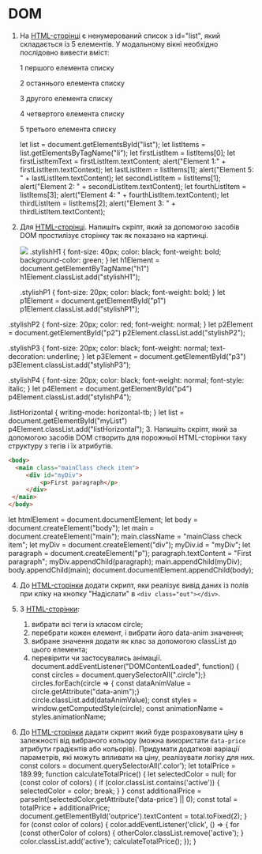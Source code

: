 # DOM

1. На [HTML-сторінці](task1.html) є ненумерований список з id="list", який складається із 5 елементів. У модальному вікні необхідно послідовно вивести вміст:

   1 першого елемента списку

   2 останнього елемента списку

   3 другого елемента списку

   4 четвертого елемента списку

   5 третього елемента списку

   let list = document.getElementsById("list");
let listItems = list.getElementsByTagName("li");
let firstListItem = listItems[0];
let firstListItemText = firstListItem.textContent;
alert("Element 1:" + firstListItem.textContext);
let lastListItem = listItems[1];
alert("Element 5: " + lastListItem.textContent);
let secondListItem = listItems[1];
alert("Element 2: " + secondListItem.textContent);
let fourthListItem = listItems[3];
alert("Element 4: " + fourthListItem.textContent);
let thirdListItem = listItems[2];
alert("Element 3: " + thirdListItem.textContent); 

2. Для [HTML-сторінці](task2.html). Напишіть скріпт, який за допомогою засобів DOM простилізує сторінку так як показано на картинці.
   
   ![](task2.png)
   .stylishH1 {
  font-size: 40px;
  color: black;
  font-weight: bold;
  background-color: green;
}
   let h1Element = document.getElementByTagName("h1")
   h1Element.classList.add("stylishH1");

   .stylishP1 {
  font-size: 20px;
  color: black;
  font-weight: bold;
}
let p1Element = document.getElementById("p1")
   p1Element.classList.add("stylishP1");

.stylishP2 {
  font-size: 20px;
  color: red;
  font-weight: normal;
}
let p2Element = document.getElementById("p2")
   p2Element.classList.add("stylishP2");

   .stylishP3 {
  font-size: 20px;
  color: black;
  font-weight: normal;
  text-decoration: underline;
}
let p3Element = document.getElementById("p3")
   p3Element.classList.add("stylishP3");

.stylishP4 {
  font-size: 20px;
  color: black;
  font-weight: normal;
 font-style: italic;
}
let p4Element = document.getElementById("p4")
   p4Element.classList.add("stylishP4");

.listHorizontal {
  writing-mode: horizontal-tb; 
}
let list = document.getElementById("myList")
   p4Element.classList.add("listHorizontal");
3. Напишіть скріпт, який за допомогою засобів DOM створить для порожньої HTML-сторінки таку структуру з тегів і їх атрибутів.

```html
<body>
  <main class="mainClass check item">
     <div id="myDiv">
         <p>First paragraph</p>
     </div>
 </main>
</body>
```
let htmlElement = document.documentElement;
let body = document.createElement("body");
let main = document.createElement("main");
main.className = "mainClass check item";
let myDiv = document.createElement("div");
myDiv.id = "myDiv";
let paragraph = document.createElement("p");
paragraph.textContent = "First paragraph";
myDiv.appendChild(paragraph);
main.appendChild(myDiv);
body.appendChild(main);
document.documentElement.appendChild(body);

4. До [HTML-сторінки](task4.html) додати скрипт, яки реалізує вивід даних із полів при кліку на кнопку "Надіслати" в `<div class="out"></div>`.
<script>
  function showData() {
    const inputs = document.querySelectorAll('.arr');
    const output = document.querySelector('.out');

    let outputText = '<h2>Дані масиву:</h2><ul>';

    inputs.forEach((input) => {
      const dataForm = input.getAttribute('data-form');
      const value = input.value;
      outputText += `<li><strong>${dataForm}:</strong> ${value}</li>`;
    });

    outputText = '</ul>';

    output.innerHTML = outputText;
  }
</script>
5. З [HTML-сторінки](task5.html):

   1. вибрати всі теги із класом circle;
   2. перебрати кожен елемент, і вибрати його data-anim значення;
   3. вибране значення додати як клас за допомогою classList до цього елемента;
   4. перевірити чи застосувались анімації.
   document.addEventListener("DOMContentLoaded", function() {
  const circles = document.querySelectorAll(".circle");}
  circles.forEach(circle => {
    const dataAnimValue = circle.getAttribute("data-anim");}
    circle.classList.add(dataAnimValue);
    const styles = window.getComputedStyle(circle);
    const animationName = styles.animationName;

6. До [HTML-сторінки](task6.html) дадати скрипт який буде розраховувати ціну в залежності від вибраного кольору (можна використати `data-price` атрибути градієнтів або кольорів). Придумати додаткові варіації параметрів, які можуть впливати на ціну, реалізувати логіку для них.
const colors = document.querySelectorAll('.color');
let totalPrice = 189.99;
function calculateTotalPrice() {
  let selectedColor = null;
  for (const color of colors) {
    if (color.classList.contains('active')) {
      selectedColor = color;
      break;
    }
  }
  const additionalPrice = parseInt(selectedColor.getAttribute('data-price') || 0);
  const total = totalPrice + additionalPrice;
  document.getElementById('outprice').textContent = total.toFixed(2);
}
for (const color of colors) {
  color.addEventListener('click', () => {
    for (const otherColor of colors) {
      otherColor.classList.remove('active');
    }
    color.classList.add('active');
    calculateTotalPrice();
  });
} 

